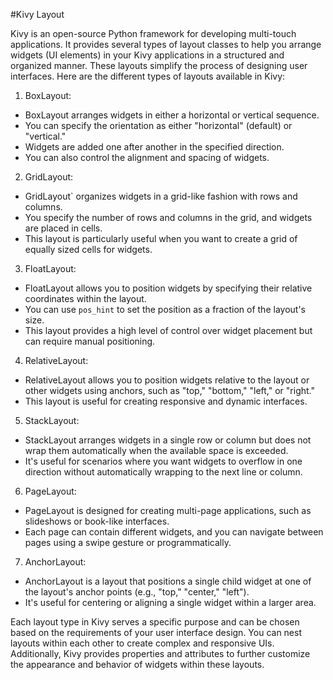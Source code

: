 #Kivy Layout

Kivy is an open-source Python framework for developing multi-touch applications. It provides several types of layout classes to help you arrange widgets (UI elements) in your Kivy applications in a structured and organized manner. These layouts simplify the process of designing user interfaces. Here are the different types of layouts available in Kivy:

1. BoxLayout:
- BoxLayout arranges widgets in either a horizontal or vertical sequence.
- You can specify the orientation as either "horizontal" (default) or "vertical."
- Widgets are added one after another in the specified direction.
- You can also control the alignment and spacing of widgets.

2. GridLayout:
- GridLayout` organizes widgets in a grid-like fashion with rows and columns.
- You specify the number of rows and columns in the grid, and widgets are placed in cells.
- This layout is particularly useful when you want to create a grid of equally sized cells for widgets.

3. FloatLayout:
- FloatLayout allows you to position widgets by specifying their relative coordinates within the layout.
- You can use `pos_hint` to set the position as a fraction of the layout's size.
- This layout provides a high level of control over widget placement but can require manual positioning.

4. RelativeLayout:
- RelativeLayout allows you to position widgets relative to the layout or other widgets using anchors, such as "top," "bottom," "left," or "right."
- This layout is useful for creating responsive and dynamic interfaces.

5. StackLayout:
- StackLayout arranges widgets in a single row or column but does not wrap them automatically when the available space is exceeded.
- It's useful for scenarios where you want widgets to overflow in one direction without automatically wrapping to the next line or column.

6. PageLayout:
- PageLayout is designed for creating multi-page applications, such as slideshows or book-like interfaces.
- Each page can contain different widgets, and you can navigate between pages using a swipe gesture or programmatically.

7. AnchorLayout:
- AnchorLayout is a layout that positions a single child widget at one of the layout's anchor points (e.g., "top," "center," "left").
- It's useful for centering or aligning a single widget within a larger area.

Each layout type in Kivy serves a specific purpose and can be chosen based on the requirements of your user interface design. You can nest layouts within each other to create complex and responsive UIs. Additionally, Kivy provides properties and attributes to further customize the appearance and behavior of widgets within these layouts.
